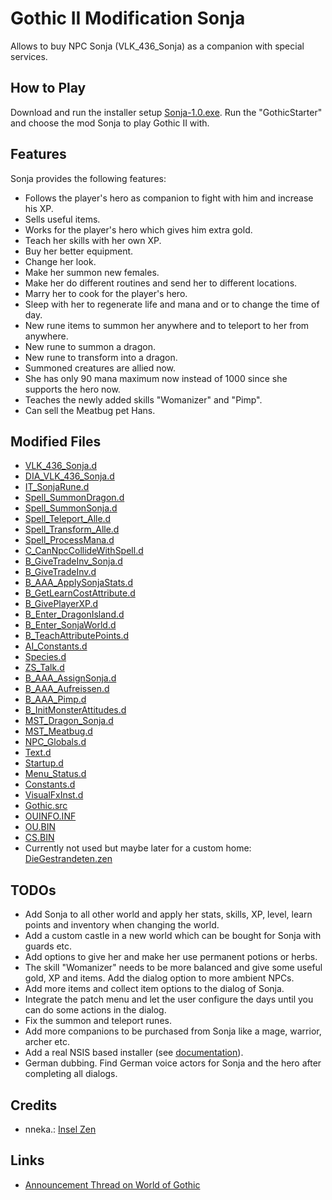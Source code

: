 # Gothic II Modification Sonja

Allows to buy NPC Sonja (VLK_436_Sonja) as a companion with special services.

## How to Play

Download and run the installer setup [Sonja-1.0.exe](./Sonja-1.0.exe).
Run the "GothicStarter" and choose the mod Sonja to play Gothic II with.

## Features

Sonja provides the following features:

* Follows the player's hero as companion to fight with him and increase his XP.
* Sells useful items.
* Works for the player's hero which gives him extra gold.
* Teach her skills with her own XP.
* Buy her better equipment.
* Change her look.
* Make her summon new females.
* Make her do different routines and send her to different locations.
* Marry her to cook for the player's hero.
* Sleep with her to regenerate life and mana and or to change the time of day.
* New rune items to summon her anywhere and to teleport to her from anywhere.
* New rune to summon a dragon.
* New rune to transform into a dragon.
* Summoned creatures are allied now.
* She has only 90 mana maximum now instead of 1000 since she supports the hero now.
* Teaches the newly added skills "Womanizer" and "Pimp".
* Can sell the Meatbug pet Hans.

## Modified Files

* [VLK_436_Sonja.d](./_work/Data/Scripts/Content/Story/NPC/VLK_436_Sonja.d)
* [DIA_VLK_436_Sonja.d](./_work/Data/Scripts/Content/Story/Dialoge/DIA_VLK_436_Sonja.d)
* [IT_SonjaRune.d](./_work/Data/Scripts/Content/Items/IT_SonjaRune.d)
* [Spell_SummonDragon.d](./_work/Data/Scripts/Content/AI/Magic/Spells/Spell_SummonDragon.d)
* [Spell_SummonSonja.d](./_work/Data/Scripts/Content/AI/Magic/Spells/Spell_SummonSonja.d)
* [Spell_Teleport_Alle.d](./_work/Data/Scripts/Content/AI/Magic/Spells/Spell_Teleport_Alle.d)
* [Spell_Transform_Alle.d](./_work/Data/Scripts/Content/AI/Magic/Spells/Spell_Transform_Alle.d)
* [Spell_ProcessMana.d](./_work/Data/Scripts/Content/AI/Magic/Spell_ProcessMana.d)
* [C_CanNpcCollideWithSpell.d](./_work/Data/Scripts/Content/AI/Magic/C_CanNpcCollideWithSpell.d)
* [B_GiveTradeInv_Sonja.d](./_work/Data/Scripts/Content/Story/B_GiveTradeInv/B_GiveTradeInv_Sonja.d)
* [B_GiveTradeInv.d](./_work/Data/Scripts/Content/Story/B_GiveTradeInv/B_GiveTradeInv.d)
* [B_AAA_ApplySonjaStats.d](./_work/Data/Scripts/Content/Story/B_Story/B_AAA_ApplySonjaStats.d)
* [B_GetLearnCostAttribute.d](./_work/Data/Scripts/Content/Story/B_Story/B_GetLearnCostAttribute.d)
* [B_GivePlayerXP.d](./_work/Data/Scripts/Content/Story/B_Story/B_GivePlayerXP.d)
* [B_Enter_DragonIsland.d](./_work/Data/Scripts/Content/Story/B_Story/B_Enter_DragonIsland.d)
* [B_Enter_SonjaWorld.d](./_work/Data/Scripts/Content/Story/B_Story/B_Enter_SonjaWorld.d)
* [B_TeachAttributePoints.d](./_work/Data/Scripts/Content/Story/B_Story/B_TeachAttributePoints.d)
* [AI_Constants.d](./_work/Data/Scripts/Content/AI/AI_Intern/AI_Constants.d)
* [Species.d](./_work/Data/Scripts/Content/AI/AI_Intern/Species.d)
* [ZS_Talk.d](./_work/Data/Scripts/Content/AI/Human/ZS_Human/ZS_Talk.d)
* [B_AAA_AssignSonja.d](./_work/Data/Scripts/Content/Story/B_AssignAmbientInfos/B_AAA_AssignSonja.d)
* [B_AAA_Aufreissen.d](./_work/Data/Scripts/Content/Story/B_AssignAmbientInfos/B_AAA_Aufreissen.d)
* [B_AAA_Pimp.d](./_work/Data/Scripts/Content/Story/B_AssignAmbientInfos/B_AAA_Pimp.d)
* [B_InitMonsterAttitudes.d](./_work/Data/Scripts/Content/Story/NPC/Monster/B_Monster/B_InitMonsterAttitudes.d)
* [MST_Dragon_Sonja.d](./_work/Data/Scripts/Content/Story/NPC/Monster/MST_Dragon_Sonja.d)
* [MST_Meatbug.d](./_work/Data/Scripts/Content/Story/NPC/Monster/MST_Meatbug.d)
* [NPC_Globals.d](./_work/Data/Scripts/Content/Story/NPC_Globals.d)
* [Text.d](./_work/Data/Scripts/Content/Story/Text.d)
* [Startup.d](./_work/Data/Scripts/Content/Story/Startup.d)
* [Menu_Status.d](./_work/Data/Scripts/System/MENU/Menu_Status.d)
* [Constants.d](./_work/Data/Scripts/Content/_intern/Constants.d)
* [VisualFxInst.d](./_work/Data/Scripts/System/VisualFX/VisualFxInst.d)
* [Gothic.src](./_work/Data/Scripts/Content/Gothic.src)
* [OUINFO.INF](./_work/Data/Scripts/_compiled/OUINFO.INF)
* [OU.BIN](./_work/Data/Scripts/content/CUTSCENE/OU.BIN)
* [CS.BIN](./_work/Data/Scripts/content/CUTSCENE/CS.BIN)
* Currently not used but maybe later for a custom home: [DieGestrandeten.zen](./_work/Data/Worlds/Sonja/DieGestrandeten.zen)

## TODOs

* Add Sonja to all other world and apply her stats, skills, XP, level, learn points and inventory when changing the world.
* Add a custom castle in a new world which can be bought for Sonja with guards etc.
* Add options to give her and make her use permanent potions or herbs.
* The skill "Womanizer" needs to be more balanced and give some useful gold, XP and items. Add the dialog option to more ambient NPCs.
* Add more items and collect item options to the dialog of Sonja.
* Integrate the patch menu and let the user configure the days until you can do some actions in the dialog.
* Fix the summon and teleport runes.
* Add more companions to be purchased from Sonja like a mage, warrior, archer etc.
* Add a real NSIS based installer (see [documentation](https://wiki.worldofgothic.de/doku.php?id=nsis)).
* German dubbing. Find German voice actors for Sonja and the hero after completing all dialogs.

## Credits

* nneka.: [Insel Zen](https://www.worldofgothic.de/?go=moddb&action=view&fileID=429&cat=18&page=2&order=0)

## Links

* [Announcement Thread on World of Gothic](https://forum.worldofplayers.de/forum/threads/1596847-Gothic-II-Erweiterungsmod-Ank%C3%BCndigung-Sonja?p=27037960#post27037960)
